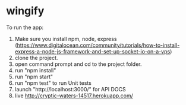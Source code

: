 # wingify

To run the app:

1. Make sure you install npm, node, express (https://www.digitalocean.com/community/tutorials/how-to-install-express-a-node-js-framework-and-set-up-socket-io-on-a-vps)
2. clone the project.
3. open command prompt and cd to the project folder.
4. run "npm install"
5. run "npm start"
6. run "npm test" to run Unit tests
6. launch "http://localhost:3000/" for API DOCS
7. live 	http://cryptic-waters-14517.herokuapp.com/
